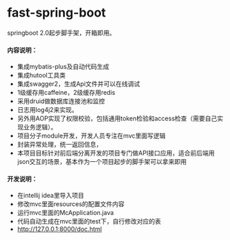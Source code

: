 # fast-spring-boot
springboot 2.0起步脚手架，开箱即用。

#### 内容说明：
- 集成mybatis-plus及自动代码生成
- 集成hutool工具类
- 集成swagger2，生成Api文件并可以在线调试
- 1级缓存用caffeine，2级缓存用redis
- 采用druid做数据库连接池和监控
- 日志用log4j2来实现。
- 另外用AOP实现了权限校验，包括通用token检验和access检查（需要自己实现业务逻辑）。
- 项目分子module开发，开发人员专注在mvc里面写逻辑
- 封装异常处理，统一返回信息，
- 本项目目标针对前后端分离开发的项目专门做API接口应用，适合前后端用json交互的场景，基本作为一个项目起步的脚手架可以拿来即用

#### 开发说明：
- 在intellij idea里导入项目
- 修改mvc里面resources的配置文件内容
- 运行mvc里面的McApplication.java
- 代码自动生成在mvc里面的test下，自行修改对应的表
- http://127.0.0.1:8000/doc.html